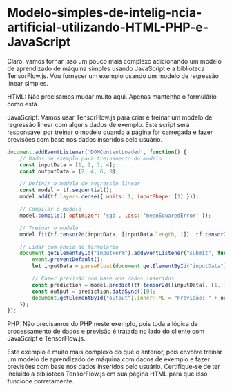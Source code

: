 # Modelo-simples-de-intelig-ncia-artificial-utilizando-HTML-PHP-e-JavaScript

Claro, vamos tornar isso um pouco mais complexo adicionando um modelo de aprendizado de máquina simples usando JavaScript e a biblioteca TensorFlow.js. Vou fornecer um exemplo usando um modelo de regressão linear simples.

HTML: Não precisamos mudar muito aqui. Apenas mantenha o formulário como está.

JavaScript: Vamos usar TensorFlow.js para criar e treinar um modelo de regressão linear com alguns dados de exemplo. Este script será responsável por treinar o modelo quando a página for carregada e fazer previsões com base nos dados inseridos pelo usuário.

```javascript
document.addEventListener('DOMContentLoaded', function() {
    // Dados de exemplo para treinamento do modelo
    const inputData = [1, 2, 3, 4];
    const outputData = [2, 4, 6, 8];

    // Definir o modelo de regressão linear
    const model = tf.sequential();
    model.add(tf.layers.dense({ units: 1, inputShape: [1] }));

    // Compilar o modelo
    model.compile({ optimizer: 'sgd', loss: 'meanSquaredError' });

    // Treinar o modelo
    model.fit(tf.tensor2d(inputData, [inputData.length, 1]), tf.tensor2d(outputData, [outputData.length, 1]), { epochs: 100 });

    // Lidar com envio de formulário
    document.getElementById("inputForm").addEventListener("submit", function(event) {
        event.preventDefault();
        let inputData = parseFloat(document.getElementById("inputData").value);

        // Fazer previsão com base nos dados inseridos
        const prediction = model.predict(tf.tensor2d([inputData], [1, 1]));
        const output = prediction.dataSync()[0];
        document.getElementById("output").innerHTML = "Previsão: " + output;
    });
});

```

PHP: Não precisamos do PHP neste exemplo, pois toda a lógica de processamento de dados e previsão é tratada no lado do cliente com JavaScript e TensorFlow.js.

Este exemplo é muito mais complexo do que o anterior, pois envolve treinar um modelo de aprendizado de máquina com dados de exemplo e fazer previsões com base nos dados inseridos pelo usuário. Certifique-se de ter incluído a biblioteca TensorFlow.js em sua página HTML para que isso funcione corretamente.
